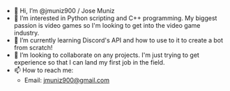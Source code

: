 - 👋 Hi, I’m @jmuniz900 / Jose Muniz
- 👀 I’m interested in Python scripting and C++ programming. My biggest passion is video games so I'm looking to get into the video game industry.
- 🌱 I’m currently learning Discord's API and how to use to it to create a bot from scratch!
- 💞️ I’m looking to collaborate on any projects. I'm just trying to get experience so that I can land my first job in the field.
- 📫 How to reach me:
  - Email: jmuniz900@gmail.com

